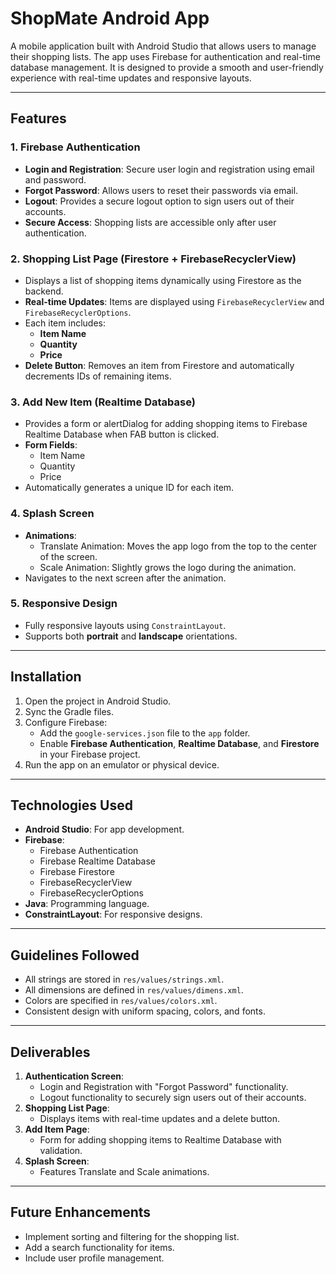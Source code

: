 # ShopMate Android App

A mobile application built with Android Studio that allows users to manage their shopping lists. The app uses Firebase for authentication and real-time database management. It is designed to provide a smooth and user-friendly experience with real-time updates and responsive layouts.

---

## Features

### 1. Firebase Authentication
- **Login and Registration**: Secure user login and registration using email and password.
- **Forgot Password**: Allows users to reset their passwords via email.
- **Logout**: Provides a secure logout option to sign users out of their accounts.
- **Secure Access**: Shopping lists are accessible only after user authentication.

### 2. Shopping List Page (Firestore + FirebaseRecyclerView)
- Displays a list of shopping items dynamically using Firestore as the backend.
- **Real-time Updates**: Items are displayed using `FirebaseRecyclerView` and `FirebaseRecyclerOptions`.
- Each item includes:
  - **Item Name**
  - **Quantity**
  - **Price**
- **Delete Button**: Removes an item from Firestore and automatically decrements IDs of remaining items.

### 3. Add New Item (Realtime Database)
- Provides a form or alertDialog for adding shopping items to Firebase Realtime Database when FAB button is clicked.
- **Form Fields**:
  - Item Name
  - Quantity
  - Price
- Automatically generates a unique ID for each item.

### 4. Splash Screen
- **Animations**:
  - Translate Animation: Moves the app logo from the top to the center of the screen.
  - Scale Animation: Slightly grows the logo during the animation.
- Navigates to the next screen after the animation.

### 5. Responsive Design
- Fully responsive layouts using `ConstraintLayout`.
- Supports both **portrait** and **landscape** orientations.

---

## Installation

1. Open the project in Android Studio.
2. Sync the Gradle files.
3. Configure Firebase:
   - Add the `google-services.json` file to the `app` folder.
   - Enable **Firebase Authentication**, **Realtime Database**, and **Firestore** in your Firebase project.
4. Run the app on an emulator or physical device.

---

## Technologies Used

- **Android Studio**: For app development.
- **Firebase**:
  - Firebase Authentication
  - Firebase Realtime Database
  - Firebase Firestore
  - FirebaseRecyclerView
  - FirebaseRecyclerOptions
- **Java**: Programming language.
- **ConstraintLayout**: For responsive designs.

---

## Guidelines Followed
- All strings are stored in `res/values/strings.xml`.
- All dimensions are defined in `res/values/dimens.xml`.
- Colors are specified in `res/values/colors.xml`.
- Consistent design with uniform spacing, colors, and fonts.

---

## Deliverables
1. **Authentication Screen**:
   - Login and Registration with "Forgot Password" functionality.
   - Logout functionality to securely sign users out of their accounts.
2. **Shopping List Page**:
   - Displays items with real-time updates and a delete button.
3. **Add Item Page**:
   - Form for adding shopping items to Realtime Database with validation.
4. **Splash Screen**:
   - Features Translate and Scale animations.

---

## Future Enhancements
- Implement sorting and filtering for the shopping list.
- Add a search functionality for items.
- Include user profile management.
